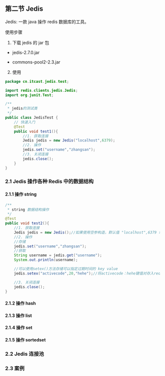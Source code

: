 ## 第二节 Jedis

Jedis: 一款 java 操作 redis 数据库的工具。

使用步骤

1) 下载 jedis 的 jar 包

* jedis-2.7.0.jar

* commons-pool2-2.3.jar

2) 使用

```java
package cn.itcast.jedis.test;

import redis.clients.jedis.Jedis;
import org.junit.Test;

/**
 * jedis的测试类
 */
public class JedisTest {
    // 快速入门
    @Test
    public void test1(){
        //1. 获取连接
        Jedis jedis = new Jedis("localhost",6379);
        //2. 操作
        jedis.set("username","zhangsan");
        //3. 关闭连接
        jedis.close();
    }    
}    
```    
    
### 2.1 Jedis 操作各种 Redis 中的数据结构    

#### 2.1.1 操作 string  

```java
/**
 * string 数据结构操作
 */
@Test
public void test2(){
    //1. 获取连接
    Jedis jedis = new Jedis();//如果使用空参构造，默认值 "localhost",6379 端口
    //2. 操作
    //存储
    jedis.set("username","zhangsan");
    //获取
    String username = jedis.get("username");
    System.out.println(username);

    //可以使用setex()方法存储可以指定过期时间的 key value
    jedis.setex("activecode",20,"hehe");//将activecode：hehe键值对存入redis，并且20秒后自动删除该键值对

    //3. 关闭连接
    jedis.close();
}
```

#### 2.1.2 操作 hash  

#### 2.1.3 操作 list

#### 2.1.4 操作 set

#### 2.1.5 操作 sortedset

  



### 2.2 Jedis 连接池
    
    
### 2.3 案例    
    
    
    